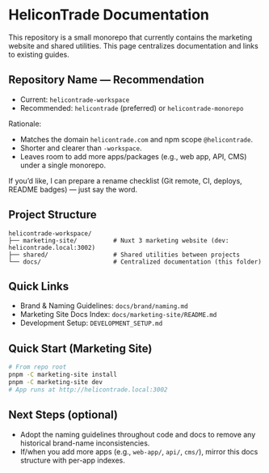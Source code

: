 # HeliconTrade Documentation

This repository is a small monorepo that currently contains the marketing website and shared utilities. This page centralizes documentation and links to existing guides.

## Repository Name — Recommendation
- Current: `helicontrade-workspace`
- Recommended: `helicontrade` (preferred) or `helicontrade-monorepo`

Rationale:
- Matches the domain `helicontrade.com` and npm scope `@helicontrade`.
- Shorter and clearer than `-workspace`.
- Leaves room to add more apps/packages (e.g., web app, API, CMS) under a single monorepo.

If you’d like, I can prepare a rename checklist (Git remote, CI, deploys, README badges) — just say the word.

## Project Structure
```
helicontrade-workspace/
├── marketing-site/          # Nuxt 3 marketing website (dev: helicontrade.local:3002)
├── shared/                  # Shared utilities between projects
└── docs/                    # Centralized documentation (this folder)
```

## Quick Links
- Brand & Naming Guidelines: `docs/brand/naming.md`
- Marketing Site Docs Index: `docs/marketing-site/README.md`
- Development Setup: `DEVELOPMENT_SETUP.md`

## Quick Start (Marketing Site)
```bash
# From repo root
pnpm -C marketing-site install
pnpm -C marketing-site dev
# App runs at http://helicontrade.local:3002
```

## Next Steps (optional)
- Adopt the naming guidelines throughout code and docs to remove any historical brand-name inconsistencies.
- If/when you add more apps (e.g., `web-app/`, `api/`, `cms/`), mirror this docs structure with per-app indexes.
